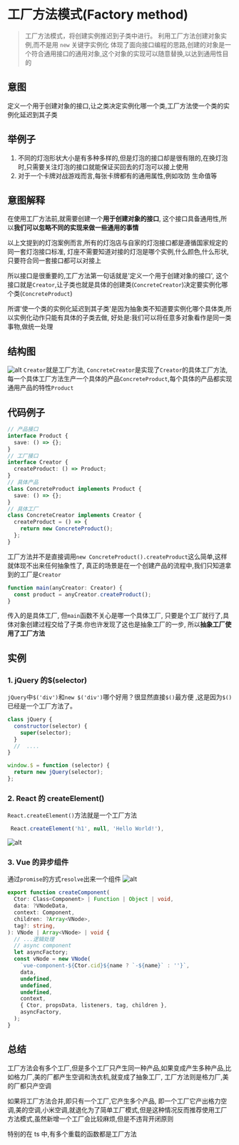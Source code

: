 # 工厂方法模式(Factory method)

> 工厂方法模式，将创建实例推迟到子类中进行。
> 利用工厂方法创建对象实例,而不是用 `new` 关键字实例化
> 体现了面向接口编程的思路,创建的对象是一个符合通用接口的通用对象,这个对象的实现可以随意替换,以达到通用性目的

## 意图

定义一个用于创建对象的接口,让之类决定实例化哪一个类,工厂方法使一个类的实例化延迟到其子类

## 举例子

1. 不同的灯泡形状大小是有多种多样的,但是灯泡的接口却是很有限的,在换灯泡时,只需要关注灯泡的接口就能保证买回去的灯泡可以接上使用
2. 对于一个卡牌对战游戏而言,每张卡牌都有的通用属性,例如攻防 生命值等

## 意图解释

在使用工厂方法前,就需要创建一个**用于创建对象的接口**, 这个接口具备通用性,所以**我们可以忽略不同的实现来做一些通用的事情**

以上文提到的灯泡案例而言,所有的灯泡店与自家的灯泡接口都是遵循国家规定的同一套灯泡接口标准, 灯座不需要知道对接的灯泡是哪个实例,什么颜色,什么形状,只要符合同一套接口都可以对接上

所以接口是很重要的,工厂方法第一句话就是'定义一个用于创建对象的接口', 这个接口就是`Creator`,让子类也就是具体的创建类(`ConcreteCreator`)决定要实例化哪个类(`ConcreteProduct`)

所谓'使一个类的实例化延迟到其子类'是因为抽象类不知道要实例化哪个具体类,所以实例化动作只能有具体的子类去做, 好处是:我们可以将任意多对象看作是同一类事物,做统一处理

## 结构图

![alt](https://intranetproxy.alipay.com/skylark/lark/0/2021/png/294484/1615801169280-d938c35b-5be9-48b1-b6ed-45ba07bf0672.png#align=left&display=inline&height=358&margin=%5Bobject%20Object%5D&originHeight=358&originWidth=1080&status=done&style=none&width=1080)
`Creator`就是工厂方法, `ConcreteCreator`是实现了`Creator`的具体工厂方法, 每一个具体工厂方法生产一个具体的产品`ConcreteProduct`,每个具体的产品都实现通用产品的特性`Product`

## 代码例子

```typescript
// 产品接口
interface Product {
  save: () => {};
}
// 工厂接口
interface Creator {
  createProduct: () => Product;
}
// 具体产品
class ConcreteProduct implements Product {
  save: () => {};
}
// 具体工厂
class ConcreteCreator implements Creator {
  createProduct = () => {
    return new ConcreteProduct();
  };
}
```

工厂方法并不是直接调用`new ConcreteProduct().createProduct`这么简单,这样就体现不出来任何抽象性了, 真正的场景是在一个创建产品的流程中,我们只知道拿到的工厂是`Creator`

```typescript
function main(anyCreator: Creator) {
  const product = anyCreator.createProduct();
}
```

传入的是具体工厂, 但`main`函数不关心是哪一个具体工厂, 只要是个工厂就行了,具体对象创建过程交给了子类.你也许发现了这也是抽象工厂的一步, 所以**抽象工厂使用了工厂方法**

## 实例

### 1. jQuery 的$(selector)

`jQuery`中`$('div')`和`new $('div')`哪个好用？很显然直接`$()`最方便 ,这是因为`$()`已经是一个工厂方法了。

```javascript
class jQuery {
  constructor(selector) {
    super(selector);
  }
  //  ....
}

window.$ = function (selector) {
  return new jQuery(selector);
};
```

### 2. React 的 createElement()

`React.createElement()`方法就是一个工厂方法

```javascript
 React.createElement('h1', null, 'Hello World!'),
```

![alt](https://intranetproxy.alipay.com/skylark/lark/0/2021/png/294484/1615795924242-9621bce4-c9eb-4bfc-b223-8a78eec2bdcf.png#align=left&display=inline&height=498&margin=%5Bobject%20Object%5D&originHeight=498&originWidth=1724&status=done&style=none&width=1724)

### 3. Vue 的异步组件

通过`promise`的方式`resolve`出来一个组件
![alt](https://intranetproxy.alipay.com/skylark/lark/0/2021/png/294484/1615799122540-fd1d08a2-785b-403b-9a2b-3fbccf32f9bd.png#align=left&display=inline&height=385&margin=%5Bobject%20Object%5D&originHeight=385&originWidth=1280&status=done&style=none&width=1280)

```typescript
export function createComponent(
  Ctor: Class<Component> | Function | Object | void,
  data: ?VNodeData,
  context: Component,
  children: ?Array<VNode>,
  tag?: string,
): VNode | Array<VNode> | void {
  // ...逻辑处理
  // async component
  let asyncFactory;
  const vNode = new VNode(
    `vue-component-${Ctor.cid}${name ? `-${name}` : ''}`,
    data,
    undefined,
    undefined,
    undefined,
    context,
    { Ctor, propsData, listeners, tag, children },
    asyncFactory,
  );
}
```

## 总结

工厂方法会有多个工厂,但是多个工厂只产生同一种产品,如果变成产生多种产品,比如格力厂,美的厂都产生空调和洗衣机,就变成了抽象工厂, 工厂方法则是格力厂,美的厂都只产空调

如果将工厂方法合并,即只有一个工厂,它产生多个产品, 即一个工厂它产出格力空调,美的空调,小米空调,就退化为了简单工厂模式,但是这种情况反而推荐使用工厂方法模式,虽然新增一个工厂会比较麻烦,但是不违背开闭原则

特别的在 ts 中,有多个重载的函数都是工厂方法
